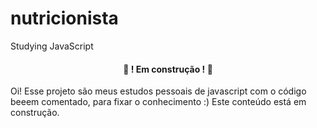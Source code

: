 # nutricionista
Studying JavaScript

<h4 align="center"> 
	🚧  ! Em construção !  🚧
</h4>

Oi! Esse projeto são meus estudos pessoais de javascript com o código beeem comentado, para fixar o conhecimento :)
Este conteúdo está em construção.
